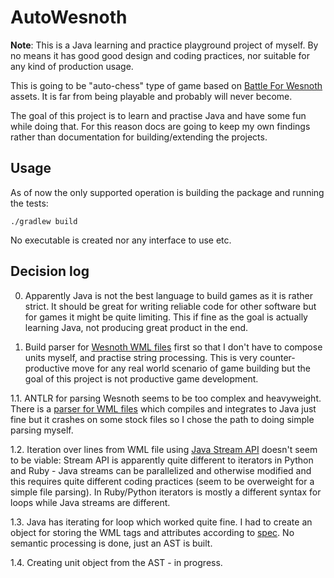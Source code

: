 # AutoWesnoth

**Note**: This is a Java learning and practice playground project of myself.
By no means it has good good design and coding practices, nor suitable for any kind of production usage.

This is going to be "auto-chess" type of game based on [Battle For Wesnoth](https://www.wesnoth.org/) assets.
It is far from being playable and probably will never become.

The goal of this project is to learn and practise Java and have some fun while doing that.
For this reason docs are going to keep my own findings rather than documentation for building/extending the projects.

## Usage

As of now the only supported operation is building the package and running the tests:
```
./gradlew build
```
No executable is created nor any interface to use etc.

## Decision log

0. Apparently Java is not the best language to build games as it is rather strict. It should be great for writing reliable code for other software but for games it might be quite limiting. This if fine as the goal is actually learning Java, not producing great product in the end.

1. Build parser for [Wesnoth WML files](https://wiki.wesnoth.org/SyntaxWML) first so that I don't have to compose units myself, and practise string processing.
This is very counter-productive move for any real world scenario of game building but the goal of this project is not productive game development.

1.1. ANTLR for parsing Wesnoth seems to be too complex and heavyweight.
There is a [parser for WML files](https://github.com/some1one/wesnoth-wml-parser) which compiles and integrates to Java just fine but it crashes on some stock files so I chose the path to doing simple parsing myself.

1.2. Iteration over lines from WML file using [Java Stream API](https://dev.java/learn/the-stream-api/) doesn't seem to be viable: Stream API is apparently quite different to iterators in Python and Ruby - Java streams can be parallelized and otherwise modified and this requires quite different coding practices (seem to be overweight for a simple file parsing). In Ruby/Python iterators is mostly a different syntax for loops while Java streams are different.

1.3. Java has iterating for loop which worked quite fine. I had to create an object for storing the WML tags and attributes according to [spec](https://wiki.wesnoth.org/SyntaxWML). No semantic processing is done, just an AST is built.

1.4. Creating unit object from the AST - in progress.
